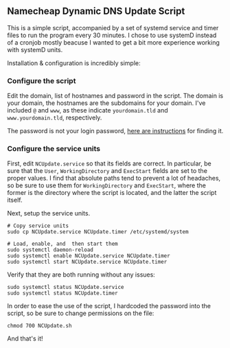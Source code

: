 ## Namecheap Dynamic DNS Update Script

This is a simple script, accompanied by a set of systemd service and timer files to run the
program every 30 minutes. I chose to use systemD instead of a cronjob mostly beacuse I wanted
to get a bit more experience working with systemD units.

Installation & configuration is incredibly simple:

### Configure the script

Edit the domain, list of hostnames and password in the script. The domain is your domain, the hostnames are the subdomains for your domain. I've included `@` and `www`, as these indicate `yourdomain.tld` and `www.yourdomain.tld`, respectively.

The password is not your login password, [here are instructions](https://www.namecheap.com/support/knowledgebase/article.aspx/595/11/how-do-i-enable-dynamic-dns-for-a-domain) for finding it.


### Configure the service units

First, edit `NCUpdate.service` so that its fields are correct. In particular, be sure that the
`User`, `WorkingDirectory` and `ExecStart` fields are set to the proper values. I find that absolute paths
tend to prevent a lot of headaches, so be sure to use them for `WorkingDirectory` and `ExecStart`, where the former is the directory where the script is located, and the latter the script itself.

Next, setup the service units.

	# Copy service units 
    sudo cp NCUpdate.service NCUpdate.timer /etc/systemd/system
    
    # Load, enable, and  then start them
    sudo systemctl daemon-reload
    sudo systemctl enable NCUpdate.service NCUpdate.timer
    sudo systemctl start NCUpdate.service NCUpdate.timer

Verify that they are both running without any issues:

    sudo systemctl status NCUpdate.service
    sudo systemctl status NCUpdate.timer


In order to ease the use of the script, I hardcoded the password into the script, so be sure to 
change permissions on the file:

    chmod 700 NCUpdate.sh
    
And that's it!    